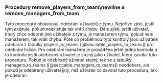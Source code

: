 
### Procedury remove_players_from_team\newline a remove_managers_from_team

Tyto procedury obstarávají odebrání uživatelů z týmu.
Nejdříve zjistí, jestli tým existuje, pokud neexistuje tak vrátí chybu.
Dále zjistí, jestli uživatel, který chce odebrat jiné uživatele z týmu, je manažerem týmu,
pokud není manažerem, tak vrátí chybu.
Poté co proběhnou tyto kontroly jsou uživatelé odebráni z tabulky players_to_teams ([@sec:table_players_to_teams]) pro odebrání hráče.
Pro odebrání manažera je prováděna ještě jedna kontrola
a to kontrola jestli odebíraný uživatel je stejný jako uživatel, který zavolal tuto proceduru.
Pokud je odebíraný uživatel stejný, tak se z tabulky managers_to_teams ([@sec:table_managers_to_teams]) neodebere,
ale pokud je odebíraný uživatel jiný, než uživatel co zavolal tuto proceduru, tak je odebrán.


